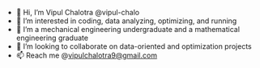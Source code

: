 - 👋 Hi, I’m Vipul Chalotra @vipul-chalo
- 👀 I’m interested in coding, data analyzing, optimizing, and running
- 🌱 I’m a mechanical engineering undergraduate and a mathematical engineering graduate
- 💞️ I’m looking to collaborate on data-oriented and optimization projects
- 📫 Reach me @vipulchalotra9@gmail.com

<!---
vipul-chalo/vipul-chalo is a ✨ special ✨ repository because its `README.md` (this file) appears on your GitHub profile.
You can click the Preview link to take a look at your changes.
--->
